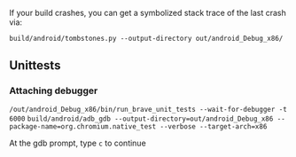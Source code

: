 If your build crashes, you can get a symbolized stack trace of the last crash via:

`build/android/tombstones.py --output-directory out/android_Debug_x86/`


## Unittests


### Attaching debugger

`/out/android_Debug_x86/bin/run_brave_unit_tests --wait-for-debugger -t 6000`
`build/android/adb_gdb --output-directory=out/android_Debug_x86 --package-name=org.chromium.native_test --verbose --target-arch=x86`

At the gdb prompt, type `c` to continue